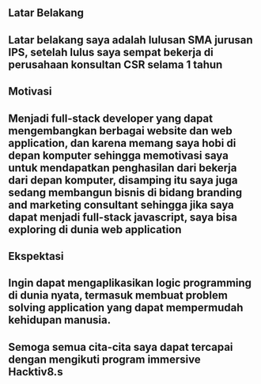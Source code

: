 [//]: # (Ceritakan sedikit tentang latar belakangmu seperti pendidikan terakhir atau pekerjaan sebelumnya)
## Latar Belakang
## Latar belakang saya adalah lulusan SMA jurusan IPS, setelah lulus saya sempat bekerja di perusahaan konsultan CSR selama 1 tahun

[//]: # (Motivasi apa yang mendorongmu untuk ikut program coding bootcamp di Hacktiv8?)
## Motivasi
## Menjadi full-stack developer yang dapat mengembangkan berbagai website dan web application, dan karena memang saya hobi di depan komputer sehingga memotivasi saya untuk mendapatkan penghasilan dari bekerja dari depan komputer, disamping itu saya juga sedang membangun bisnis di bidang branding and marketing consultant sehingga jika saya dapat menjadi full-stack javascript, saya bisa exploring di dunia web application

[//]: # (Beri tahu kami, apa yang ingin kamu dapatkan di Hacktiv8 dan apa yang ingin kamu capai setelah lulus dari sini?)
## Ekspektasi
## Ingin dapat mengaplikasikan logic programming di dunia nyata, termasuk membuat problem solving application yang dapat mempermudah kehidupan manusia.

[//]: # (Apakah ada hal lain yang ingin disampaikan? Bila ada, kamu bebas untuk menuliskannya)
## Semoga semua cita-cita saya dapat tercapai dengan mengikuti program immersive Hacktiv8.s
